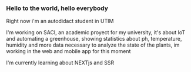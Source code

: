 ### Hello to the world, hello everybody

Right now i'm an autodidact student in UTIM

I'm working on SACI, an academic proyect for my university, it's about IoT and automating a greenhouse, showing statistics about ph, temperature, humidity and more data necessary to analyze the state of the plants, im working in the web and mobile app for this moment

I'm currently learning about NEXTjs and SSR

<!--
**DiegoSHS/DiegoSHS** is a ✨ _special_ ✨ repository because its `README.md` (this file) appears on your GitHub profile.

Here are some ideas to get you started:

- 🔭 I’m currently working on ...
- 🌱 I’m currently learning ...
- 👯 I’m looking to collaborate on ...
- 🤔 I’m looking for help with ...
- 💬 Ask me about ...
- 📫 How to reach me: ...
- 😄 Pronouns: ...
- ⚡ Fun fact: ...
-->
